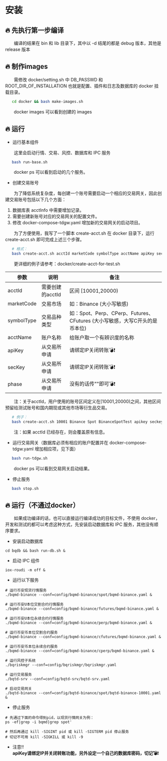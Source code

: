 # 安装
## 🔥 先执行第一步编译

&emsp;&emsp;编译的结果在 bin 和 lib 目录下，其中以 -d 结尾的都是 debug 版本，其他是 release 版本

## 🔥 制作images  

&emsp;&emsp;需修改 docker/setting.sh 中 DB_PASSWD 和 ROOT_DIR_OF_INSTALLATION 也就是配置、插件和日志及数据库的 docker 挂载目录。
```bash
   cd docker && bash make-images.sh
```
&emsp;&emsp;docker images 可以看到创建的 images

## 🔥 运行

* 运行基本组件  

&emsp;&emsp;这里会启动行情、交易、风控、数据库和 IPC 服务
```bash
   bash run-base.sh
```
&emsp;&emsp;docker ps 可以看到启动的几个服务。  

* 创建交易账号  

&emsp;&emsp;为了降低系统复杂度，每创建一个账号需要启动一个相应的交易网关，因此创建交易账号包括以下几个方面：  

1. 数据库表 acctInfo 中需要增加记录。  
1. 需要创建新账号对应的交易网关的配置文件。  
1. 修改 docker-compose-tdgw.yaml 增加新的交易网关的启动项目。  

&emsp;&emsp;为了方便使用，我写了一个脚本 create-acct.sh 在 docker 目录下，运行 create-acct.sh 即可完成上述三个步骤。  
```bash
   # 格式：
   bash create-acct.sh acctId marketCode symbolType acctName apiKey secKey phase
```
&emsp;&emsp;更详细的例子请参考：docker/create-acct-for-test.sh  

| 参数 | 说明 | 备注 |
| ------ | ------ | ------ |
| acctId | 需要创建的acctId | 区间 \[10001,20000) |
| marketCode | 交易市场 | 如：Binance (大小写敏感) |
| symbolType | 交易品种类型 | 如：Spot、Perp、CPerp、Futures、CFutures (大小写敏感，大写C开头的是币本位) |
| acctName | 账户名称 | 给账户取一个有辨识度的名称 |
| apiKey | 从交易所申请 | 请绑定IP关闭转账💣❗ |
| secKey | 从交易所申请 | 请绑定IP关闭转账💣❗ |
| phase | 从交易所申请 | 没有的话传""即可💣❗ |

&emsp;&emsp;注：关于acctId，用户使用的账号区间定义在\[10001,20000)之间，其他区间预留给测试账号和国内期现或其他市场等衍生品交易。  
```bash
   # 例子：
   bash create-acct.sh 10001 Binance Spot BinanceSpotTest apikey seckey ""  
```
&emsp;&emsp;注：如果 acctId 已经存在，则会覆盖原有信息。  

* 运行交易网关（数据库必须有相应的账户配置并在 docker-compose-tdgw.yaml 增加相应项，见下面）
```bash
   bash run-tdgw.sh
```
&emsp;&emsp;docker ps 可以看到交易网关启动结果。

* 停止服务
```bash
   bash stop.sh
```

## 🔥 运行（不通过docker）

&emsp;&emsp;如果成功编译的话，也可以直接运行编译成功的目标文件，不使用 docker，开发和测试的都可以考虑这种方式，先安装启动数据库和 IPC 服务，其他没有顺序要求。
* 安装启动数据库
```shell
cd bqdb && bash run-db.sh & 
```
* 启动 IPC 组件
```shell
iox-roudi -m off &
```
* 运行以下服务
```shell
# 运行币安现货行情服务
./bqmd-binance --conf=config/bqmd-binance/spot/bqmd-binance.yaml &

# 运行币安U本位交割合约行情服务
./bqmd-binance --conf=config/bqmd-binance/futures/bqmd-binance.yaml &

# 运行币安U本位永续合约行情服务
./bqmd-binance --conf=config/bqmd-binance/perp/bqmd-binance.yaml &

# 运行币安币本位交割合约服务
./bqmd-binance --conf=config/bqmd-binance/cfutures/bqmd-binance.yaml &

# 运行币安币本位永续合约服务
./bqmd-binance --conf=config/bqmd-binance/cperp/bqmd-binance.yaml &

# 运行风控子系统
./bqriskmgr --conf=config/bqriskmgr/bqriskmgr.yaml

# 运行交易服务
./bqtd-srv --conf=config/bqtd-srv/bqtd-srv.yaml

# 启动交易网关  
./bqtd-binance --conf=config/bqtd-binance/spot/bqtd-binance-10001.yaml &

```
* 停止服务
```shell
# 先通过下面的命令得到pid，以现货行情网关为例： 
ps -ef|grep -i bqmd|grep spot'

# 然后再通过 kill -SIGINT pid 或 kill -SIGTERM pid 停止服务
# 切记不可用 kill -SIGKILL 或 kill -9
```

* 注意‼️  
**apiKey请绑定IP并关闭转账功能，另外设定一个自己的数据库密码，切记💣❗**
